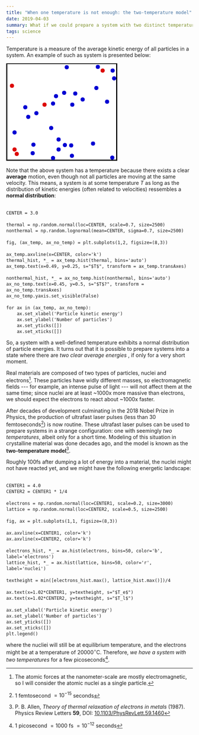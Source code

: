 ```yaml
---
title: "When one temperature is not enough: the two-temperature model"
date: 2019-04-03
summary: What if we could prepare a system with two distinct temperatures? What would it look like?
tags: science
---
```


Temperature is a measure of the average kinetic energy of all particles in a system. An example of such as system is presented below:

![Translational motion of particles in a box. Some particles are colored red for better tracking.  [Image credit to A. Greg.](https://en.wikipedia.org/wiki/Thermodynamic_temperature#/media/File:Translational_motion.gif)](/images/Translational_motion.gif)

Note that the above system has a temperature because there exists a clear **average** motion, even though not all particles are moving at the same velocity. This means, a system is at some temperature $T$ as long as the distribution of kinetic energies (often related to velocities) ressembles a **normal distribution**:

```{.matplotlib caption="Examples of distribution of particle kinetic energies. **Left**: distribution of particle energies with a well-defined temperature. **Right**: distribution of particle energies does not match an expected thermal equilibrium."}

CENTER = 3.0

thermal = np.random.normal(loc=CENTER, scale=0.7, size=2500)
nonthermal = np.random.lognormal(mean=CENTER, sigma=0.7, size=2500)

fig, (ax_temp, ax_no_temp) = plt.subplots(1,2, figsize=(8,3))

ax_temp.axvline(x=CENTER, color='k')
thermal_hist, *_ = ax_temp.hist(thermal, bins='auto')
ax_temp.text(x=0.49, y=0.25, s="$T$", transform = ax_temp.transAxes)

nonthermal_hist, *_ = ax_no_temp.hist(nonthermal, bins='auto')
ax_no_temp.text(x=0.45, y=0.5, s="$T$?", transform = ax_no_temp.transAxes)
ax_no_temp.yaxis.set_visible(False)

for ax in (ax_temp, ax_no_temp):
    ax.set_xlabel('Particle kinetic energy')
    ax.set_ylabel('Number of particles')
    ax.set_yticks([])
    ax.set_xticks([])
```

So, a system with a well-defined temperature exhibits a normal distribution of particle energies. It turns out that it is possible to prepare systems into a state where there are *two clear average energies* , if only for a very short moment. 

Real materials are composed of two types of particles, nuclei and electrons[^1]. These particles have widly different masses, so electromagnetic fields --- for example, an intense pulse of light --- will not affect them at the same time; since nuclei are at least ~1000x more massive than electrons, we should expect the electrons to react about ~1000x faster.

After decades of development culminating in the 2018 Nobel Prize in Physics, the production of ultrafast laser pulses (less than 30 femtoseconds[^2]) is now routine. These ultrafast laser pulses can be used to prepare systems in a strange configuration: one with seemingly *two temperatures*, albeit only for a short time. Modeling of this situation in crystalline material was done decades ago, and the model is known as the **two-temperature model**[^3].

Roughly 100fs after dumping a lot of energy into a material, the nuclei might not have reacted yet, and we might have the following energetic landscape:

```{.matplotlib caption="Idealized view of the distribution of kinetic energy, 100 femtosecond after photoexcitation by an ultrafast laser pulse. For a very short time, the system can be described by two temperatures; one for the lattice of nuclei, $T_l$, and one for the electronic system, $T_e$."}

CENTER1 = 4.0
CENTER2 = CENTER1 * 1/4

electrons = np.random.normal(loc=CENTER1, scale=0.2, size=3000)
lattice = np.random.normal(loc=CENTER2, scale=0.5, size=2500)

fig, ax = plt.subplots(1,1, figsize=(8,3))

ax.axvline(x=CENTER1, color='k')
ax.axvline(x=CENTER2, color='k')

electrons_hist, *_ = ax.hist(electrons, bins=50, color='b', label='electrons')
lattice_hist, *_ = ax.hist(lattice, bins=50, color='r', label='nuclei')

textheight = min([electrons_hist.max(), lattice_hist.max()])/4

ax.text(x=1.02*CENTER1, y=textheight, s="$T_e$")
ax.text(x=1.02*CENTER2, y=textheight, s="$T_l$")

ax.set_xlabel('Particle kinetic energy')
ax.set_ylabel('Number of particles')
ax.set_yticks([])
ax.set_xticks([])
plt.legend()
```

where the nucliei will still be at equilibrium temperature, and the electrons might be at a temperature of 20000$^{\circ}$C. Therefore, *we have a system with two temperatures* for a few picoseconds[^4].


[^1]: The atomic forces at the nanometer-scale are mostly electromagnetic, so I will consider the atomic nuclei as a single particle.

[^2]: $1$ femtosecond $= 10^{-15}$ seconds

[^3]: P. B. Allen, *Theory of thermal relaxation of electrons in metals* (1987). Physics Review Letters **59**, DOI: [10.1103/PhysRevLett.59.1460](https://link.aps.org/doi/10.1103/PhysRevLett.59.1460)

[^4]: $1$ picosecond $= 1000$ fs $= 10^{-12}$ seconds